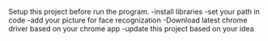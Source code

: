 Setup this project before run the program.
-install libraries
-set your path in code
-add your picture for face recognization
-Download latest chrome driver based on your chrome app
-update this project based on your idea
